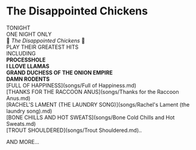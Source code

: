 # The Disappointed Chickens
TONIGHT  
ONE NIGHT ONLY  
:musical_note: *The Disappointed Chickens* :musical_note:  
PLAY THEIR GREATEST HITS  
INCLUDING  
**PROCESSHOLE**  
**I LLOVE LLAMAS**  
**GRAND DUCHESS OF THE ONION EMPIRE**  
**DAMN RODENTS**  
[FULL OF HAPPINESS](songs/Full of Happiness.md)  
[THANKS FOR THE RACCOON ANUS](songs/Thanks for the Raccoon Anus.md)  
[RACHEL'S LAMENT (THE LAUNDRY SONG)](songs/Rachel's Lament (the laundry song).md)  
[BONE CHILLS AND HOT SWEATS](songs/Bone Cold Chills and Hot Sweats.md)  
[TROUT SHOULDERED](songs/Trout Shouldered.md)..

AND MORE...  
